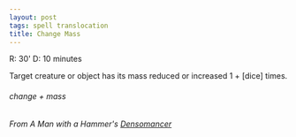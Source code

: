 ```yaml
---
layout: post
tags: spell translocation
title: Change Mass
---
```

R: 30'  D: 10 minutes

Target creature or object has its mass reduced or increased 1 + [dice] times.

###### change + mass
###### From A Man with a Hammer's [Densomancer](https://themanwithahammer.blogspot.com/2019/12/glog-wizard-densomancer.html)

